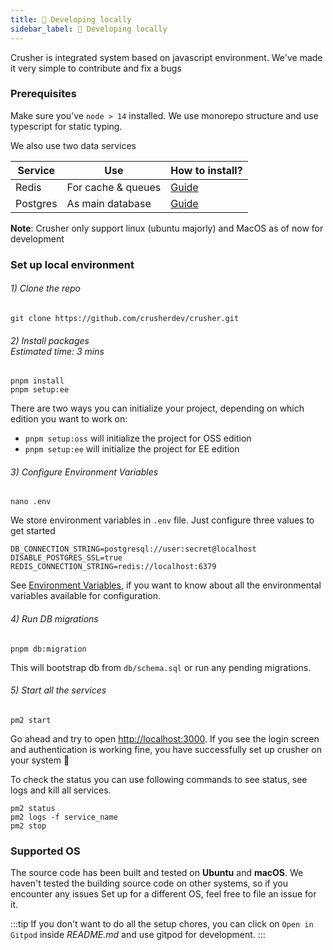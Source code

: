 ```yaml
---
title: 🧱 Developing locally
sidebar_label: 🧱 Developing locally
---
```


Crusher is integrated system based on javascript environment. We've made it very simple to contribute and fix a bugs

### Prerequisites

Make sure you've `node > 14` installed. We use monorepo structure and use typescript for static typing.

We also use two data services

| Service  | Use                | How to install?                                                           |
| -------- | ------------------ | ------------------------------------------------------------------------- |
| Redis    | For cache & queues | [Guide](https://redis.io/docs/getting-started/installation/)              |
| Postgres | As main database   | [Guide](https://gist.github.com/15Dkatz/321e83c4bdd7b78c36884ce92db26d38) |

**Note**: Crusher only support linux (ubuntu majorly) and MacOS as of now for development

### Set up local environment

<h6>1) Clone the repo</h6>

```shell
git clone https://github.com/crusherdev/crusher.git
```

<h6 style={{ display: 'flex', alignItems: 'center' }}>
  <span>2) Install packages</span>
  <div style={{ marginLeft: 'auto', fontSize: '0.7em' }}>Estimated time: 3 mins</div>
</h6>

```shell
pnpm install
pnpm setup:ee
```

There are two ways you can initialize your project, depending on which edition you want to work on:

- `pnpm setup:oss` will initialize the project for OSS edition
- `pnpm setup:ee` will initialize the project for EE edition

<h6>3) Configure Environment Variables</h6>

```shell
nano .env
```

We store environment variables in `.env` file. Just configure three values to get started

```
DB_CONNECTION_STRING=postgresql://user:secret@localhost
DISABLE_POSTGRES_SSL=true
REDIS_CONNECTION_STRING=redis://localhost:6379
```

See [Environment Variables](#environment-variables), if you want to know about all the environmental variables available for configuration.

<h6>4) Run DB migrations</h6>

```shell
pnpm db:migration
```

This will bootstrap db from `db/schema.sql` or run any pending migrations.

<h6>5) Start all the services</h6>

```shell
pm2 start
```

Go ahead and try to open [http://localhost:3000](`http://localhost:3000`). If you see the login screen and authentication is working fine, you have successfully set up crusher on your system 🚀

To check the status you can use following commands to see status, see logs and kill all services.

```shell
pm2 status
pm2 logs -f service_name
pm2 stop
```

### Supported OS

The source code has been built and tested on **Ubuntu** and **macOS**. We haven't tested the building source code on other systems, so if you encounter any issues Set up for a different OS, feel free to file an issue for it.

:::tip
If you don't want to do all the setup chores, you can click on `Open in Gitpod` inside _README.md_ and use gitpod for development.
:::
